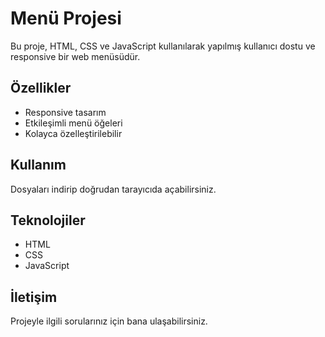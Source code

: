 # Menü Projesi

Bu proje, HTML, CSS ve JavaScript kullanılarak yapılmış kullanıcı dostu ve responsive bir web menüsüdür. 

## Özellikler
- Responsive tasarım
- Etkileşimli menü öğeleri
- Kolayca özelleştirilebilir

## Kullanım
Dosyaları indirip doğrudan tarayıcıda açabilirsiniz.

## Teknolojiler
- HTML
- CSS
- JavaScript

## İletişim
Projeyle ilgili sorularınız için bana ulaşabilirsiniz.
